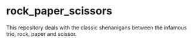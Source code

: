 # rock_paper_scissors
This repository deals with the classic shenanigans between the infamous trio, rock, paper and scissor.

